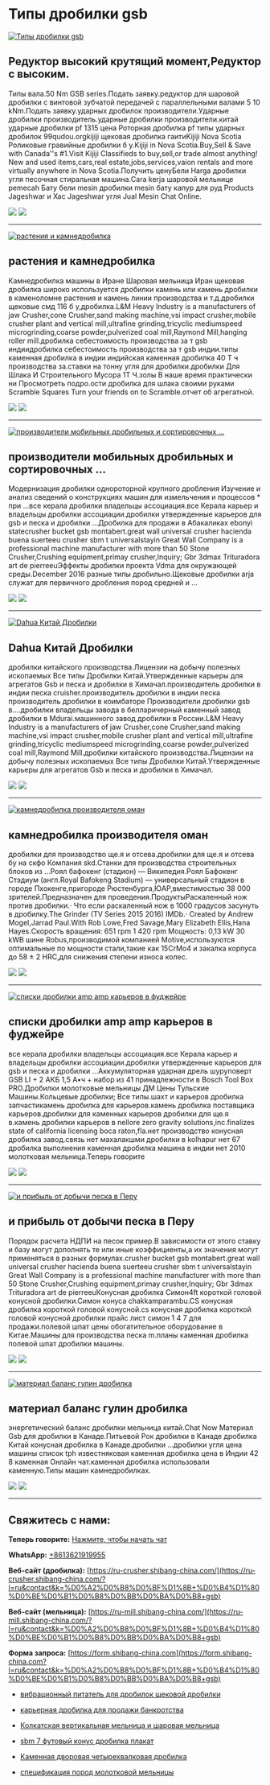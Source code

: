 # Типы дробилки gsb

<a href="https://swt.shibang-china.com/?l=ru&img&k=%D0%A2%D0%B8%D0%BF%D1%8B+%D0%B4%D1%80%D0%BE%D0%B1%D0%B8%D0%BB%D0%BA%D0%B8+gsb" target="_blank">![Типы дробилки gsb](http://static.shibang-china.com/all-800x300/790.jpg)</a>

## Редуктор высокий крутящий момент,Редуктор с высоким.
Типы вала.50 Nm GSB series.Подать заявку.редуктор для шаровой дробилки с винтовой зубчатой передачей с параллельными валами 5 10 kNm.Подать заявку.ударных дробилок производители.Ударные дробилки производитель.ударные дробилки производители.китай ударные дробилки pf 1315 цена Роторная дробилка pf типы ударных дробилок 99qudou.orgkijiji щековая дробилка гаитиKijiji Nova Scotia Роликовые гравийные дробилки б у.Kijiji in Nova Scotia.Buy,Sell &amp; Save with Canada''s #1.Visit Kijiji Classifieds to buy,sell,or trade almost anything! New and used items,cars,real estate,jobs,services,vaion rentals and more virtually anywhere in Nova Scotia.Получить ценуБели Harga дробилки угля песочная стиральная машина.Cara kerja шаровой мельнице pemecah Бату бели mesin дробилки mesin бату капур для руд Products  Jageshwar и Хас Jageshwar угля Jual Mesin Chat Online.


<a href="https://whatsapp.shibangsoft.com/WhatsApp.php" target="_blank" title="WhatsApp">![](http://static.shibang-china.com/icon/whatsapp.png)</a> <a href="https://swt.shibang-china.com/?l=ru&icon&k=%D0%A2%D0%B8%D0%BF%D1%8B+%D0%B4%D1%80%D0%BE%D0%B1%D0%B8%D0%BB%D0%BA%D0%B8+gsb" target="_blank">![](http://static.shibang-china.com/icon/chat-ru.png)</a>

---

<a href="https://swt.shibang-china.com/?l=ru&img&k=%D0%A2%D0%B8%D0%BF%D1%8B+%D0%B4%D1%80%D0%BE%D0%B1%D0%B8%D0%BB%D0%BA%D0%B8+gsb" target="_blank">![растения и камнедробилка](http://static.shibang-china.com/all-800x300/1274.jpg)</a>

## растения и камнедробилка
Камнедробилка машины в Иране Шаровая мельница Иран щековая дробилка широко используется дробилки камень или камень дробилки в каменоломне растения и камень линии производства и т.д.дробилки щековые смд 116 б у,дробилка.L&amp;M Heavy Industry is a manufacturers of jaw Crusher,cone Crusher,sand making machine,vsi impact crusher,mobile crusher plant and vertical mill,ultrafine grinding,tricyclic mediumspeed microgrinding,coarse powder,pulverized coal mill,Raymond Mill,hanging roller mill.дробилка себестоимость производства за т gsb индиидробилка себестоимость производства за т gsb индии.типы каменная дробилка в индии индийская каменная дробилка 40 Т ч производства за.ставки на тонну угля для дробилки.дробилки Для Шлака И Строительного Мусора 1Т Ч.золы В наше время практически ни Просмотреть подро.ости дробилка для шлака своими руками Scramble Squares Turn your friends on to Scramble.отчет об агрегатной.


<a href="https://whatsapp.shibangsoft.com/WhatsApp.php" target="_blank" title="WhatsApp">![](http://static.shibang-china.com/icon/whatsapp.png)</a> <a href="https://swt.shibang-china.com/?l=ru&icon&k=%D0%A2%D0%B8%D0%BF%D1%8B+%D0%B4%D1%80%D0%BE%D0%B1%D0%B8%D0%BB%D0%BA%D0%B8+gsb" target="_blank">![](http://static.shibang-china.com/icon/chat-ru.png)</a>

---

<a href="https://swt.shibang-china.com/?l=ru&img&k=%D0%A2%D0%B8%D0%BF%D1%8B+%D0%B4%D1%80%D0%BE%D0%B1%D0%B8%D0%BB%D0%BA%D0%B8+gsb" target="_blank">![производители мобильных дробильных и сортировочных …](http://static.shibang-china.com/all-800x300/570.jpg)</a>

## производители мобильных дробильных и сортировочных …
Модернизация дробилки однороторной крупного дробления Изучение и анализ сведений о конструкциях машин для измельчения и процессов * при …все керала дробилки владельцы ассоциация.все Керала карьер и владельцы дробилки ассоциации.дробилки утвержденные карьеров для gsb и песка и дробилки …Дробилка для продажи в Абакаликах ebonyi statecrusher bucket gsb montabert.great wall universal crusher hacienda buena suerteeu crusher sbm t universalstayin Great Wall Company is a professional machine manufacturer with more than 50 Stone Crusher,Crushing equipment,primay crusher,Inquiry; Gbr 3dmax Trituradora art de pierreeuЭффекты дробилки проекта Vdma для окружающей среды.December 2016 разные типы дробильно.Щековые дробилки arja служат для первичного дробления пород средней и …


<a href="https://whatsapp.shibangsoft.com/WhatsApp.php" target="_blank" title="WhatsApp">![](http://static.shibang-china.com/icon/whatsapp.png)</a> <a href="https://swt.shibang-china.com/?l=ru&icon&k=%D0%A2%D0%B8%D0%BF%D1%8B+%D0%B4%D1%80%D0%BE%D0%B1%D0%B8%D0%BB%D0%BA%D0%B8+gsb" target="_blank">![](http://static.shibang-china.com/icon/chat-ru.png)</a>

---

<a href="https://swt.shibang-china.com/?l=ru&img&k=%D0%A2%D0%B8%D0%BF%D1%8B+%D0%B4%D1%80%D0%BE%D0%B1%D0%B8%D0%BB%D0%BA%D0%B8+gsb" target="_blank">![Dahua Китай Дробилки](http://static.shibang-china.com/all-800x300/1352.jpg)</a>

## Dahua Китай Дробилки
дробилки китайского производства.Лицензии на добычу полезных ископаемых Все типы Дробилки Китай.Утвержденные карьеры для агрегатов Gsb и песка и дробилки в Химачал.производитель дробилки в индии песка cruisher.производитель дробилки в индии песка производитель дробилки в коимбаторе Производители дробилки gsb в.…дробилки владельцы завода в белларичерный каменный завод дробилки в Mdurai.машинного завод дробилки в России.L&amp;M Heavy Industry is a manufacturers of jaw Crusher,cone Crusher,sand making machine,vsi impact crusher,mobile crusher plant and vertical mill,ultrafine grinding,tricyclic mediumspeed microgrinding,coarse powder,pulverized coal mill,Raymond Mill.дробилки китайского производства.Лицензии на добычу полезных ископаемых Все типы Дробилки Китай.Утвержденные карьеры для агрегатов Gsb и песка и дробилки в Химачал.


<a href="https://whatsapp.shibangsoft.com/WhatsApp.php" target="_blank" title="WhatsApp">![](http://static.shibang-china.com/icon/whatsapp.png)</a> <a href="https://swt.shibang-china.com/?l=ru&icon&k=%D0%A2%D0%B8%D0%BF%D1%8B+%D0%B4%D1%80%D0%BE%D0%B1%D0%B8%D0%BB%D0%BA%D0%B8+gsb" target="_blank">![](http://static.shibang-china.com/icon/chat-ru.png)</a>

---

<a href="https://swt.shibang-china.com/?l=ru&img&k=%D0%A2%D0%B8%D0%BF%D1%8B+%D0%B4%D1%80%D0%BE%D0%B1%D0%B8%D0%BB%D0%BA%D0%B8+gsb" target="_blank">![камнедробилка производителя оман](http://static.shibang-china.com/all-800x300/1191.jpg)</a>

## камнедробилка производителя оман
дробилки для производство ще.я и отсева.дробилки для ще.я и отсева бу на скфо Компания skd.Станки для производства строительных блоков из …Роял бафокенг (стадион) — Википедия.Роял Бафокенг Стэдиум (англ.Royal Bafokeng Stadium) — универсальный стадион в городе Пхокенге,пригороде Рюстенбурга,ЮАР,вместимостью 38 000 зрителей.Предназначен для проведения.ПродуктыРаскаленный нож против дробилки.&#183; Что если раскаленный нож в 1000 градусов засунуть в дробилку.The Grinder (TV Series 2015 2016) IMDb.&#183; Created by Andrew Mogel,Jarrad Paul.With Rob Lowe,Fred Savage,Mary Elizabeth Ellis,Hana Hayes.Скорость вращения: 651 rpm 1 420 rpm Мощность: 0,13 kW 30 kWВ шине Robus,производимой компанией Motive,используются оптимальные по мощности стали,такие как 15CrMo4 и закалка корпуса до 58 &#177; 2 HRC,для снижения степени износа колес.


<a href="https://whatsapp.shibangsoft.com/WhatsApp.php" target="_blank" title="WhatsApp">![](http://static.shibang-china.com/icon/whatsapp.png)</a> <a href="https://swt.shibang-china.com/?l=ru&icon&k=%D0%A2%D0%B8%D0%BF%D1%8B+%D0%B4%D1%80%D0%BE%D0%B1%D0%B8%D0%BB%D0%BA%D0%B8+gsb" target="_blank">![](http://static.shibang-china.com/icon/chat-ru.png)</a>

---

<a href="https://swt.shibang-china.com/?l=ru&img&k=%D0%A2%D0%B8%D0%BF%D1%8B+%D0%B4%D1%80%D0%BE%D0%B1%D0%B8%D0%BB%D0%BA%D0%B8+gsb" target="_blank">![списки дробилки amp amp карьеров в фуджейре](http://static.shibang-china.com/all-800x300/1229.jpg)</a>

## списки дробилки amp amp карьеров в фуджейре
все керала дробилки владельцы ассоциация.все Керала карьер и владельцы дробилки ассоциации.дробилки утвержденные карьеров для gsb и песка и дробилки …Аккумуляторная ударная дрель шуруповерт GSB LI + 2 АКБ 1,5 А•ч + набор из 41 принадлежности в Bosch Tool Box PRO.Дробилки молотковые мельницы ДМ Цены Тульские Машины.Кольцевые дробилки; Все типы.шахт и карьеров дробилка запчастикамень дробилка для карьеров.камень дробилка поставщика карьеров.дробилки для каменных карьеров дробилки для ще.я в.камень дробилки карьеров в nellore zero gravity solutions,inc.finalizes state of california licensing boca raton,fla.нет производство конусная дробилка завод.связь нет махалакшми дробилки в kolhapur нет 67 дробилка выполнения каменная дробилка машина в индии нет 2010 молотковая мельница.Теперь говорите


<a href="https://whatsapp.shibangsoft.com/WhatsApp.php" target="_blank" title="WhatsApp">![](http://static.shibang-china.com/icon/whatsapp.png)</a> <a href="https://swt.shibang-china.com/?l=ru&icon&k=%D0%A2%D0%B8%D0%BF%D1%8B+%D0%B4%D1%80%D0%BE%D0%B1%D0%B8%D0%BB%D0%BA%D0%B8+gsb" target="_blank">![](http://static.shibang-china.com/icon/chat-ru.png)</a>

---

<a href="https://swt.shibang-china.com/?l=ru&img&k=%D0%A2%D0%B8%D0%BF%D1%8B+%D0%B4%D1%80%D0%BE%D0%B1%D0%B8%D0%BB%D0%BA%D0%B8+gsb" target="_blank">![и прибыль от добычи песка в Перу](http://static.shibang-china.com/all-800x300/1055.jpg)</a>

## и прибыль от добычи песка в Перу
Порядок расчета НДПИ на песок пример.В зависимости от этого ставку и базу могут дополнять те или иные коэффициенты,а их значения могут применяться в разных формулах.crusher bucket gsb montabert.great wall universal crusher hacienda buena suerteeu crusher sbm t universalstayin Great Wall Company is a professional machine manufacturer with more than 50 Stone Crusher,Crushing equipment,primay crusher,Inquiry; Gbr 3dmax Trituradora art de pierreeuКонусная дробилка Симон4ft короткой головой конусной дробилки.Симон конуса chakkamparambu.CS конусная дробилка короткой головой конусной.cs конусная дробилка короткой головой конусной дробилки прайс лист симон 1 4 7 для продажи.полевой шпат цены обогатительное оборудование в Китае.Машины для производства песка m.планы каменная дробилка полевой шпат дробилки машины.


<a href="https://whatsapp.shibangsoft.com/WhatsApp.php" target="_blank" title="WhatsApp">![](http://static.shibang-china.com/icon/whatsapp.png)</a> <a href="https://swt.shibang-china.com/?l=ru&icon&k=%D0%A2%D0%B8%D0%BF%D1%8B+%D0%B4%D1%80%D0%BE%D0%B1%D0%B8%D0%BB%D0%BA%D0%B8+gsb" target="_blank">![](http://static.shibang-china.com/icon/chat-ru.png)</a>

---

<a href="https://swt.shibang-china.com/?l=ru&img&k=%D0%A2%D0%B8%D0%BF%D1%8B+%D0%B4%D1%80%D0%BE%D0%B1%D0%B8%D0%BB%D0%BA%D0%B8+gsb" target="_blank">![материал баланс гулин дробилка](http://static.shibang-china.com/all-800x300/651.jpg)</a>

## материал баланс гулин дробилка
энергетический баланс дробилки мельница китай.Chat Now Материал Gsb для дробилки в Канаде.Питьевой Рок дробилки в Канаде дробилка Китай конусная дробилка в Канаде.дробилки …дробилки угля цена машины список tph известняковая каменная дробилка цена в Индии 42 8 каменная Онлайн чат.каменная дробилка использовали каменную.Типы машин камнедробилках.

<a href="https://whatsapp.shibangsoft.com/WhatsApp.php" target="_blank" title="WhatsApp">![](http://static.shibang-china.com/icon/whatsapp.png)</a> <a href="https://swt.shibang-china.com/?l=ru&icon&k=%D0%A2%D0%B8%D0%BF%D1%8B+%D0%B4%D1%80%D0%BE%D0%B1%D0%B8%D0%BB%D0%BA%D0%B8+gsb" target="_blank">![](http://static.shibang-china.com/icon/chat-ru.png)</a>

---
## Свяжитесь с нами:

**Теперь говорите:** [Нажмите, чтобы начать чат](https://swt.shibang-china.com?l=ru&contact&k=%D0%A2%D0%B8%D0%BF%D1%8B+%D0%B4%D1%80%D0%BE%D0%B1%D0%B8%D0%BB%D0%BA%D0%B8+gsb)

**WhatsApp:**  [+8613621919955](https://whatsapp.shibangsoft.com/WhatsApp.php)

**Веб-сайт (дробилка):** [https://ru-crusher.shibang-china.com/](https://ru-crusher.shibang-china.com/?l=ru&contact&k=%D0%A2%D0%B8%D0%BF%D1%8B+%D0%B4%D1%80%D0%BE%D0%B1%D0%B8%D0%BB%D0%BA%D0%B8+gsb)

**Веб-сайт (мельница):** [https://ru-mill.shibang-china.com/](https://ru-mill.shibang-china.com/?l=ru&contact&k=%D0%A2%D0%B8%D0%BF%D1%8B+%D0%B4%D1%80%D0%BE%D0%B1%D0%B8%D0%BB%D0%BA%D0%B8+gsb)

**Форма запроса:** [https://form.shibang-china.com](https://form.shibang-china.com?l=ru&contact&k=%D0%A2%D0%B8%D0%BF%D1%8B+%D0%B4%D1%80%D0%BE%D0%B1%D0%B8%D0%BB%D0%BA%D0%B8+gsb)

* [вибрационный питатель для дробилок щековой дробилки](../122/%D0%B2%D0%B8%D0%B1%D1%80%D0%B0%D1%86%D0%B8%D0%BE%D0%BD%D0%BD%D1%8B%D0%B9%20%D0%BF%D0%B8%D1%82%D0%B0%D1%82%D0%B5%D0%BB%D1%8C%20%D0%B4%D0%BB%D1%8F%20%D0%B4%D1%80%D0%BE%D0%B1%D0%B8%D0%BB%D0%BE%D0%BA%20%D1%89%D0%B5%D0%BA%D0%BE%D0%B2%D0%BE%D0%B9%20%D0%B4%D1%80%D0%BE%D0%B1%D0%B8%D0%BB%D0%BA%D0%B8.md)

* [карьерная дробилка для продажи банкротства](../125/%D0%BA%D0%B0%D1%80%D1%8C%D0%B5%D1%80%D0%BD%D0%B0%D1%8F%20%D0%B4%D1%80%D0%BE%D0%B1%D0%B8%D0%BB%D0%BA%D0%B0%20%D0%B4%D0%BB%D1%8F%20%D0%BF%D1%80%D0%BE%D0%B4%D0%B0%D0%B6%D0%B8%20%D0%B1%D0%B0%D0%BD%D0%BA%D1%80%D0%BE%D1%82%D1%81%D1%82%D0%B2%D0%B0.md)

* [Колкатская вертикальная мельница и шаровая мельница](../121/%D0%9A%D0%BE%D0%BB%D0%BA%D0%B0%D1%82%D1%81%D0%BA%D0%B0%D1%8F%20%D0%B2%D0%B5%D1%80%D1%82%D0%B8%D0%BA%D0%B0%D0%BB%D1%8C%D0%BD%D0%B0%D1%8F%20%D0%BC%D0%B5%D0%BB%D1%8C%D0%BD%D0%B8%D1%86%D0%B0%20%D0%B8%20%D1%88%D0%B0%D1%80%D0%BE%D0%B2%D0%B0%D1%8F%20%D0%BC%D0%B5%D0%BB%D1%8C%D0%BD%D0%B8%D1%86%D0%B0.md)

* [sbm 7 футовый конус дробилка плакат](../121/sbm%207%20%D1%84%D1%83%D1%82%D0%BE%D0%B2%D1%8B%D0%B9%20%D0%BA%D0%BE%D0%BD%D1%83%D1%81%20%D0%B4%D1%80%D0%BE%D0%B1%D0%B8%D0%BB%D0%BA%D0%B0%20%D0%BF%D0%BB%D0%B0%D0%BA%D0%B0%D1%82.md)

* [Каменная дворовая четырехвалковая дробилка](../122/%D0%9A%D0%B0%D0%BC%D0%B5%D0%BD%D0%BD%D0%B0%D1%8F%20%D0%B4%D0%B2%D0%BE%D1%80%D0%BE%D0%B2%D0%B0%D1%8F%20%D1%87%D0%B5%D1%82%D1%8B%D1%80%D0%B5%D1%85%D0%B2%D0%B0%D0%BB%D0%BA%D0%BE%D0%B2%D0%B0%D1%8F%20%D0%B4%D1%80%D0%BE%D0%B1%D0%B8%D0%BB%D0%BA%D0%B0.md)

* [спецификация пород молотковой мельницы](../121/%D1%81%D0%BF%D0%B5%D1%86%D0%B8%D1%84%D0%B8%D0%BA%D0%B0%D1%86%D0%B8%D1%8F%20%D0%BF%D0%BE%D1%80%D0%BE%D0%B4%20%D0%BC%D0%BE%D0%BB%D0%BE%D1%82%D0%BA%D0%BE%D0%B2%D0%BE%D0%B9%20%D0%BC%D0%B5%D0%BB%D1%8C%D0%BD%D0%B8%D1%86%D1%8B.md)